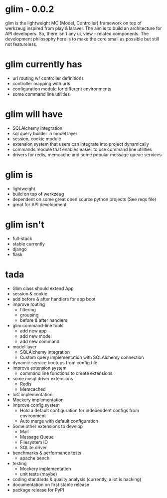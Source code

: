 glim - 0.0.2
============

glim is the lightweight MC (Model, Controller) framework on top of werkzeug inspired from play & laravel. The aim is to build an architecture for API developers. So, there isn't any ui, view - related components. The development philosophy here is to make the core small as possible but still not featureless.

glim currently has
==================
- url routing w/ controller definitions
- controller mapping with urls
- configuration module for different environments
- some command line utilities

glim will have
==============
- SQLAlchemy integration
- sql query builder in model layer
- session, cookie module
- extension system that users can integrate into project dynamically
- commands module that enables easier to use command line utilities
- drivers for redis, memcache and some popular message queue services

glim is
=======
- lightweight
- build on top of werkzeug
- dependent on some great open source python projects (See reqs file)
- great for API development

glim isn't
==========
- full-stack
- stable currently
- django
- flask

tada
====

- Glim class should extend App
- session & cookie
- add before & after handlers for app boot
- improve routing
    + filtering
    + grouping
    + before & after handlers
- glim command-line tools
    + add new app
    + add new model
    + add new command
- model layer 
    + SQLAlchemy integration
    + Custom query implementation with SQLAlchemy connection
- dynamic service bootups from config file
- improve extension system
    + command line functions to create extensions
- some nosql driver extensions
    + Redis
    + Memcached
- IoC implementation
- Mockery implementation
- Improve config system    
    + Hold a default configuration for independent configs from environment
    + Auto merge with default configuration
- Some other extensions to develop
    + Mail
    + Message Queue
    + Filesystem IO
    + SQLite driver
- benchmarks & performance tests
    + apache bench
- testing
    + Mockery implementation
    + unit tests (maybe)
- coding standards & quality analysis (currently, a lot is hacking)
- documentation on first stable release
- package release for PyPI
